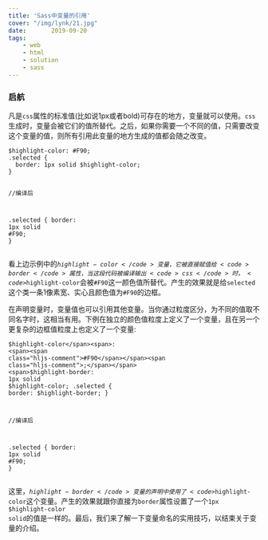 ```yaml
---
title: 'Sass中变量的引用'
cover: "/img/lynk/21.jpg"
date:       2019-09-20
tags:
	- web
	- html
	- solution
	- sass
---
```


### 启航
<div class="content-intro view-box "><p></p><p>凡是<code>css</code>属性的标准值(比如说1px或者bold)可存在的地方，变量就可以使用。<code>css</code>生成时，变量会被它们的值所替代。之后，如果你需要一个不同的值，只需要改变这个变量的值，则所有引用此变量的地方生成的值都会随之改变。</p><pre><a class="code-copy right0" title="复制到剪切板"><i class="icon-copy"></i></a><code class="hljs php"><span>$highlight-color</span><span>: <span><span class="hljs-comment">#F90</span></span><span class="hljs-comment">;</span></span>
<span>.selected</span> {
  <span>border</span><span>: <span><span class="hljs-number">1</span>px</span> solid <span>$highlight-color</span>;</span>
}

<span><span class="hljs-comment">//编译后</span></span>

<span>.selected</span> {
  <span>border</span><span>: <span><span class="hljs-number">1</span>px</span> solid <span><span class="hljs-comment">#F90</span></span><span class="hljs-comment">;</span></span>
}
</code></pre><p>看上边示例中的<code>$highlight-color</code>变量，它被直接赋值给<code>border</code>属性，当这段代码被编译输出<code>css</code>时，<code>$highlight-color</code>会被<code>#F90</code>这一颜色值所替代。产生的效果就是给<code>selected</code>这个类一条1像素宽、实心且颜色值为<code>#F90</code>的边框。</p><p>在声明变量时，变量值也可以引用其他变量。当你通过粒度区分，为不同的值取不同名字时，这相当有用。下例在独立的颜色值粒度上定义了一个变量，且在另一个更复杂的边框值粒度上也定义了一个变量:</p><pre><a class="code-copy right0" title="复制到剪切板"><i class="icon-copy"></i></a><code class="hljs php"><span>$highlight-color</span><span>: <span><span class="hljs-comment">#F90</span></span><span class="hljs-comment">;</span></span>
<span>$highlight-border</span><span>: <span><span class="hljs-number">1</span>px</span> solid <span>$highlight-color</span>;</span>
<span>.selected</span> {
  <span>border</span><span>: <span>$highlight-border</span>;</span>
}

<span><span class="hljs-comment">//编译后</span></span>

<span>.selected</span> {
  <span>border</span><span>: <span><span class="hljs-number">1</span>px</span> solid <span><span class="hljs-comment">#F90</span></span><span class="hljs-comment">;</span></span>
}</code></pre><p>这里，<code>$highlight-border</code>变量的声明中使用了<code>$highlight-color</code>这个变量。产生的效果就跟你直接为<code>border</code>属性设置了一个<code>1px</code> <code>$highlight-color solid</code>的值是一样的。最后，我们来了解一下变量命名的实用技巧，以结束关于变量的介绍。</p><br></div>